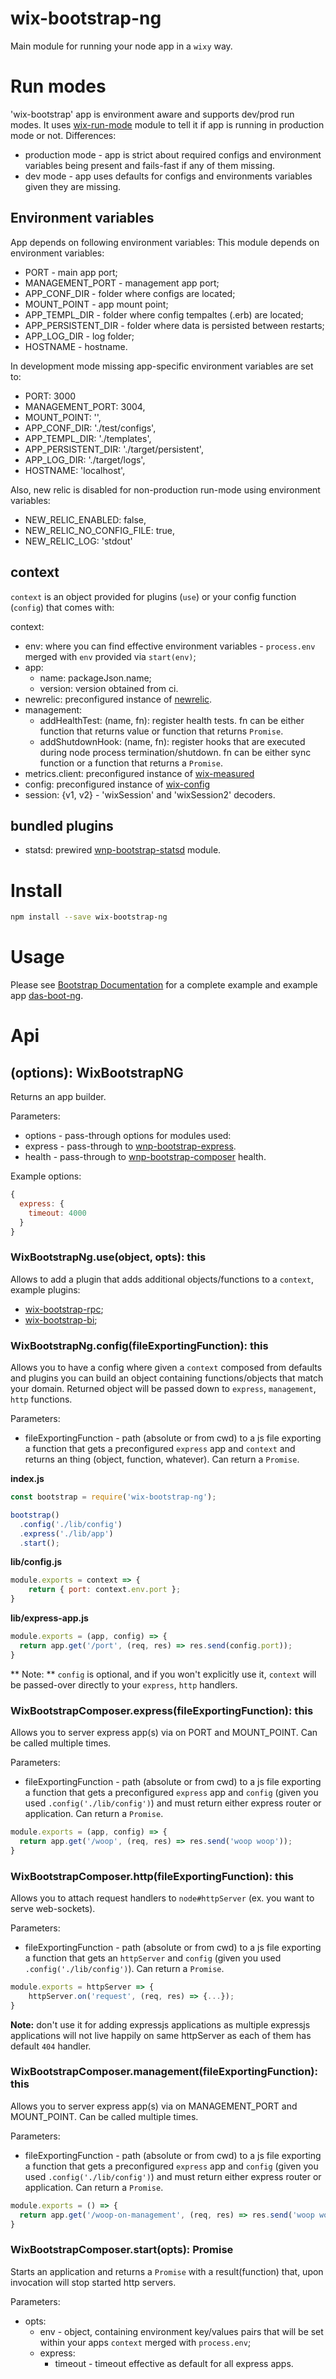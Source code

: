 # wix-bootstrap-ng

Main module for running your node app in a `wixy` way.

# Run modes

'wix-bootstrap' app is environment aware and supports dev/prod run modes. It uses [wix-run-mode](../../utils/wix-run-mode) module to tell it if app is running in production mode or not. Differences:
 - production mode - app is strict about required configs and environment variables being present and fails-fast if any of them missing.
 - dev mode - app uses defaults for configs and environments variables given they are missing.

## Environment variables

App depends on following environment variables:
This module depends on environment variables:
 - PORT - main app port;
 - MANAGEMENT_PORT - management app port;
 - APP_CONF_DIR - folder where configs are located;
 - MOUNT_POINT - app mount point;
 - APP_TEMPL_DIR - folder where config tempaltes (.erb) are located;
 - APP_PERSISTENT_DIR - folder where data is persisted between restarts; 
 - APP_LOG_DIR - log folder;
 - HOSTNAME - hostname.

In development mode missing app-specific environment variables are set to:
 - PORT: 3000
 - MANAGEMENT_PORT: 3004,
 - MOUNT_POINT: '',
 - APP_CONF_DIR: './test/configs',
 - APP_TEMPL_DIR: './templates',
 - APP_PERSISTENT_DIR: './target/persistent',
 - APP_LOG_DIR: './target/logs',
 - HOSTNAME: 'localhost',

Also, new relic is disabled for non-production run-mode using environment variables:
 - NEW_RELIC_ENABLED: false,
 - NEW_RELIC_NO_CONFIG_FILE: true,
 - NEW_RELIC_LOG: 'stdout'

## context

`context` is an object provided for plugins (`use`) or your config function (`config`) that comes with:

context:
  - env: where you can find effective environment variables - `process.env` merged with `env` provided via `start(env)`;
  - app:
    - name: packageJson.name;
    - version: version obtained from ci.
  - newrelic: preconfigured instance of [newrelic](https://www.npmjs.com/package/newrelic).
  - management:
    - addHealthTest: (name, fn): register health tests. fn can be either function that returns value or function that returns `Promise`.
    - addShutdownHook: (name, fn): register hooks that are executed during node process termination/shutdown. fn can be either sync function or a function that returns a `Promise`.    
  - metrics.client: preconfigured instance of [wix-measured](../../private/monitoring/wix-measured)
  - config: preconfigured instance of [wix-config](../../config/wix-config)
  - session: {v1, v2} - 'wixSession' and 'wixSession2' decoders.

## bundled plugins

 - statsd: prewired [wnp-bootstrap-statsd](../../composer/wnp-bootstrap-statsd) module.

# Install

```bash
npm install --save wix-bootstrap-ng
```

# Usage

Please see [Bootstrap Documentation](..) for a complete example and example app [das-boot-ng](../das-boot-ng).

# Api

## (options): WixBootstrapNG
Returns an app builder.

Parameters:
 - options - pass-through options for modules used:
  - express - pass-through to [wnp-bootstrap-express](../../composer/wnp-bootstrap-express).
  - health - pass-through to [wnp-bootstrap-composer](../../composer/wnp-bootstrap-composer) health.

Example options:
```js
{
  express: {
    timeout: 4000
  }
}
```

### WixBootstrapNg.use(object, opts): this
Allows to add a plugin that adds additional objects/functions to a `context`, example plugins:
 - [wix-bootstrap-rpc](../wix-bootstrap-rpc);
 - [wix-bootstrap-bi](../wix-bootstrap-bi);
 
### WixBootstrapNg.config(fileExportingFunction): this
Allows you to have a config where given a `context` composed from defaults and plugins you can build an object containing functions/objects that match your domain. Returned object will be passed down to `express`, `management`, `http` functions.
 
Parameters:
 - fileExportingFunction - path (absolute or from cwd) to a js file exporting a function that gets a preconfigured `express` app and `context` and returns an thing (object, function, whatever). Can return a `Promise`.

**index.js**

```js
const bootstrap = require('wix-bootstrap-ng');

bootstrap()
  .config('./lib/config')
  .express('./lib/app')
  .start();
```

**lib/config.js**

```js
module.exports = context => {
    return { port: context.env.port };
}
```

**lib/express-app.js**

```js
module.exports = (app, config) => {
  return app.get('/port', (req, res) => res.send(config.port));
}
```

** Note: ** `config` is optional, and if you won't explicitly use it, `context` will be passed-over directly to your `express`, `http` handlers.

### WixBootstrapComposer.express(fileExportingFunction): this
Allows you to server express app(s) via on PORT and MOUNT_POINT. Can be called multiple times.
 
Parameters:
 - fileExportingFunction - path (absolute or from cwd) to a js file exporting a function that gets a preconfigured `express` app and `config` (given you used `.config('./lib/config')`) and must return either express router or application. Can return a `Promise`.

```js
module.exports = (app, config) => {
  return app.get('/woop', (req, res) => res.send('woop woop'));
}
```

### WixBootstrapComposer.http(fileExportingFunction): this
Allows you to attach request handlers to `node#httpServer` (ex. you want to serve web-sockets).
 
Parameters:
 - fileExportingFunction - path (absolute or from cwd) to a js file exporting a function that gets an `httpServer` and `config` (given you used `.config('./lib/config')`). Can return a `Promise`.

```js
module.exports = httpServer => {
    httpServer.on('request', (req, res) => {...});
}
```
**Note:** don't use it for adding expressjs applications as multiple expressjs applications will not live happily on same httpServer as each of them has default `404` handler.

### WixBootstrapComposer.management(fileExportingFunction): this
Allows you to server express app(s) via on MANAGEMENT_PORT and MOUNT_POINT. Can be called multiple times.
 
Parameters:
 - fileExportingFunction - path (absolute or from cwd) to a js file exporting a function that gets a preconfigured `express` app and `config` (given you used `.config('./lib/config')`) and must return either express router or application. Can return a `Promise`.

```js
module.exports = () => {
  return app.get('/woop-on-management', (req, res) => res.send('woop woop'));
}
```

### WixBootstrapComposer.start(opts): Promise
Starts an application and returns a `Promise` with a result(function) that, upon invocation will stop started http servers.

Parameters:
 - opts:
   - env - object, containing environment key/values pairs that will be set within your apps `context` merged with `process.env`;
   - express:
     - timeout - timeout effective as default for all express apps.
